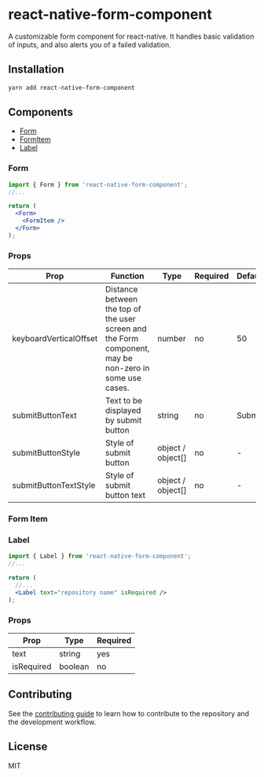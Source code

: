 # react-native-form-component

A customizable form component for react-native. It handles basic validation of inputs, and also alerts you of a failed validation.

## Installation

```sh
yarn add react-native-form-component
```

## Components

- [Form](#form)
- [FormItem](#form-item)
- [Label](#label)

### Form

```jsx
import { Form } from 'react-native-form-component';
//...

return (
  <Form>
    <FormItem />
  </Form>
);
```

### Props

| Prop                   | Function                                                                                               | Type              | Required | Default | Platform |
| ---------------------- | ------------------------------------------------------------------------------------------------------ | ----------------- | -------- | ------- | -------- |
| keyboardVerticalOffset | Distance between the top of the user screen and the Form component, may be non-zero in some use cases. | number            | no       | 50      | ios      |
| submitButtonText       | Text to be displayed by submit button                                                                  | string            | no       | Submit  | All      |
| submitButtonStyle      | Style of submit button                                                                                 | object / object[] | no       | -       | All      |
| submitButtonTextStyle  | Style of submit button text                                                                            | object / object[] | no       | -       | All      |

### Form Item

### Label

```jsx
import { Label } from 'react-native-form-component';
//...

return (
  //...
  <Label text="repository name" isRequired />
);
```

### Props

| Prop       | Type    | Required |
| ---------- | ------- | -------- |
| text       | string  | yes      |
| isRequired | boolean | no       |

## Contributing

See the [contributing guide](CONTRIBUTING.md) to learn how to contribute to the repository and the development workflow.

## License

MIT
